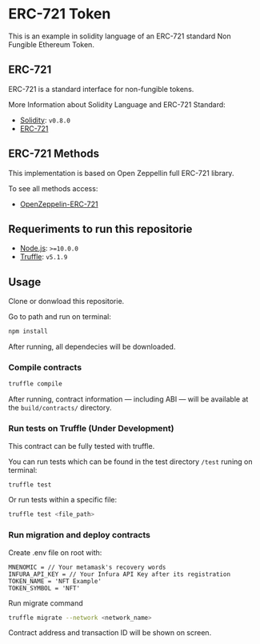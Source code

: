 # ERC-721 Token

This is an example in solidity language of an ERC-721 standard Non Fungible Ethereum Token.

## ERC-721

ERC-721 is a standard interface for non-fungible tokens. 

More Information about Solidity Language and ERC-721 Standard:

- [Solidity](https://solidity.readthedocs.io/en/v0.8.0/): `v0.8.0`
- [ERC-721](https://eips.ethereum.org/EIPS/eip-721)

## ERC-721 Methods

This implementation is based on Open Zeppellin full ERC-721 library.

To see all methods access:

- [OpenZeppelin-ERC-721](https://docs.openzeppelin.com/contracts/3.x/api/token/erc721)

## Requeriments to run this repositorie

- [Node.js](https://nodejs.org/download/release/latest-v10.x/): `>=10.0.0`
- [Truffle](https://www.trufflesuite.com/truffle): `v5.1.9`

## Usage

Clone or donwload this repositorie.

Go to path and run on terminal:

```sh
npm install
```
After running, all dependecies will be downloaded.

### Compile contracts

```sh
truffle compile
```

After running, contract information &mdash; including ABI &mdash; will be available at the `build/contracts/` directory.

### Run tests on Truffle (Under Development)

This contract can be fully tested with truffle.

You can run tests which can be found in the test directory `/test` runing on terminal:

```sh
truffle test
```

Or run tests within a specific file:

```sh
truffle test <file_path>
```

### Run migration and deploy contracts

Create .env file on root with:

```
MNENOMIC = // Your metamask's recovery words
INFURA_API_KEY = // Your Infura API Key after its registration
TOKEN_NAME = 'NFT Example'
TOKEN_SYMBOL = 'NFT'
```
Run migrate command

```sh
truffle migrate --network <network_name>
```

Contract address and transaction ID will be shown on screen.
